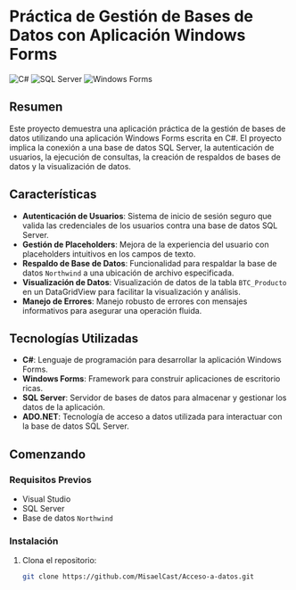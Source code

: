 # Práctica de Gestión de Bases de Datos con Aplicación Windows Forms

![C#](https://img.shields.io/badge/C%23-239120?style=for-the-badge&logo=c-sharp&logoColor=white)
![SQL Server](https://img.shields.io/badge/SQL%20Server-CC2927?style=for-the-badge&logo=microsoft-sql-server&logoColor=white)
![Windows Forms](https://img.shields.io/badge/Windows%20Forms-0078D4?style=for-the-badge&logo=windows&logoColor=white)

## Resumen

Este proyecto demuestra una aplicación práctica de la gestión de bases de datos utilizando una aplicación Windows Forms escrita en C#. El proyecto implica la conexión a una base de datos SQL Server, la autenticación de usuarios, la ejecución de consultas, la creación de respaldos de bases de datos y la visualización de datos.

## Características

- **Autenticación de Usuarios**: Sistema de inicio de sesión seguro que valida las credenciales de los usuarios contra una base de datos SQL Server.
- **Gestión de Placeholders**: Mejora de la experiencia del usuario con placeholders intuitivos en los campos de texto.
- **Respaldo de Base de Datos**: Funcionalidad para respaldar la base de datos `Northwind` a una ubicación de archivo especificada.
- **Visualización de Datos**: Visualización de datos de la tabla `BTC_Producto` en un DataGridView para facilitar la visualización y análisis.
- **Manejo de Errores**: Manejo robusto de errores con mensajes informativos para asegurar una operación fluida.

## Tecnologías Utilizadas

- **C#**: Lenguaje de programación para desarrollar la aplicación Windows Forms.
- **Windows Forms**: Framework para construir aplicaciones de escritorio ricas.
- **SQL Server**: Servidor de bases de datos para almacenar y gestionar los datos de la aplicación.
- **ADO.NET**: Tecnología de acceso a datos utilizada para interactuar con la base de datos SQL Server.

## Comenzando

### Requisitos Previos

- Visual Studio
- SQL Server
- Base de datos `Northwind`

### Instalación

1. Clona el repositorio:
   ```bash
   git clone https://github.com/MisaelCast/Acceso-a-datos.git

   
